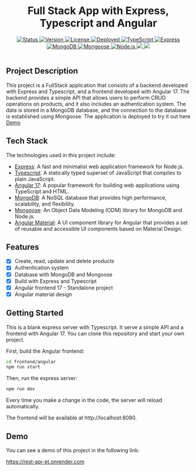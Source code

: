 <div align="center">
  <h1>Full Stack App with Express, Typescript and Angular</h1>
</div>

<div align="center">
  <a href="/README.md">
    <img 
      src="https://img.shields.io/badge/Status-Complete-success.svg" 
      alt="Status" 
    />
  </a>
  <a href="/package.json">
    <img 
      src="https://img.shields.io/badge/Version-2.0.0-blue.svg" 
      alt="Version" 
    />
  </a>
  <a href="/LICENSE">
    <img 
      src="https://img.shields.io/badge/License-MIT-green.svg" 
      alt="License" 
    />
  </a>
  <a href="/">
    <img 
      src="https://img.shields.io/badge/Deploy-Running-success.svg" 
      alt="Deployed" 
    />
  </a>
  <a href="https://www.typescriptlang.org/" target="_blank">
    <img 
      src="https://img.shields.io/badge/TypeScript-4.3.5-blue.svg?style=flat&logo=typescript" 
      alt="TypeScript" 
    />
  </a>
  <a href="https://expressjs.com/" target="_blank">
    <img 
      src="https://img.shields.io/badge/Express-4.17.1-blue.svg?style=flat&logo=express" 
      alt="Express" 
    />
  </a>
  <a href="https://www.mongodb.com/" target="_blank">
    <img 
      src="https://img.shields.io/badge/MongoDB-Running-green.svg?style=flat&logo=mongodb" 
      alt="MongoDB" 
    />
  </a>
  <a href="https://mongoosejs.com/" target="_blank">
    <img 
      src="https://img.shields.io/badge/Mongoose-5.12.14-blue.svg?style=flat&logo=mongoose" 
      alt="Mongoose" 
    />
  </a>
  <a href="https://nodejs.org/en/" target="_blank">
    <img 
      src="https://img.shields.io/badge/Node.js-14.17.0-blue.svg?style=flat&logo=node.js" 
      alt="Node.js" 
    />
  </a>
  <a href="https://www.angular.dev" target="_blank">
    <img
      src="https://img.shields.io/badge/Angular-17.0.0-blue.svg?style=flat&logo=angular"
    />
  </a>
  <a href="https://material.angular.io" target="_blank">
    <img
      src="https://img.shields.io/badge/Material-12.2.10-blue.svg?style=flat&logo=angular"
    />
  </a>
</div>
<br />

## Project Description

This project is a FullStack application that consists of a backend developed with Express and Typescript, and a frontend developed with Angular 17. The backend provides a simple API that allows users to perform CRUD operations on products, and it also includes an authentication system. The data is stored in a MongoDB database, and the connection to the database is established using Mongoose. The application is deployed to try it out here [Demo](#demo)

## Tech Stack

The technologies used in this project include:

- [Express](https://expressjs.com/): A fast and minimalist web application framework for Node.js.
- [Typescript](https://www.typescriptlang.org/): A statically typed superset of JavaScript that compiles to plain JavaScript.
- [Angular 17](https://www.angular.dev): A popular framework for building web applications using TypeScript and HTML.
- [MongoDB](https://www.mongodb.com/): A NoSQL database that provides high performance, scalability, and flexibility.
- [Mongoose](https://mongoosejs.com/): An Object Data Modeling (ODM) library for MongoDB and Node.js.
- [Angular Material](https://material.angular.io): A UI component library for Angular that provides a set of reusable and accessible UI components based on Material Design.

## Features
- [x] Create, read, update and delete products
- [x] Authentication system
- [x] Database with MongoDB and Mongoose
- [x] Build with Express and Typescript
- [x] Angular frontend 17 - Standalone project
- [x] Angular material design

## Getting Started
This is a blank express server with Typescript. It serve a simple API and a frontend with Angular 17.
You can clone this repository and start your own project.

First, build the Angular frontend:

```bash
cd frontend/angular
npm run start
```

Then, run the express server:

```bash
npm run dev
```

Every time you make a change in the code, the server will reload automatically.

The frontend will be available at http://localhost:8080.

## Demo

You can see a demo of this project in the following link: 

https://rest-api-et.onrender.com
